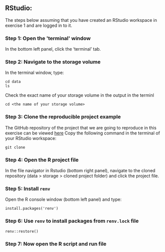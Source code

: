 ## RStudio:
The steps below assuming that you have created an RStudio workspace in exercise 1 and are logged in to it.

### Step 1: Open the 'terminal' window
In the bottom left panel, click the ‘terminal’ tab.

### Step 2: Navigate to the storage volume

In the terminal window, type:
```
cd data
ls
```
Check the exact name of your storage volume in the output in the terminl

```
cd <the name of your storage volume>
```

### Step 3: Clone the reproducible project example

The GitHub repository of the project that we are going to reproduce in this exercise can be viewed [here](https://github.com/bu-ma415/reproducibility-example)
Copy the following command in the terminal of your RStudio workspace:
```
git clone 
```

### Step 4: Open the R project file
In the file navigator in Rstudio (bottom right panel), navigate to the cloned repository (data > storage > cloned project folder) and click the project file.

### Step 5: Install `renv`

Open the R console window (bottom left panel) and type:
```
install.packages('renv')
```

### Step 6: Use `renv` to install packages from `renv.lock` file

```
renv::restore()
```

### Step 7: Now open the R script and run file


